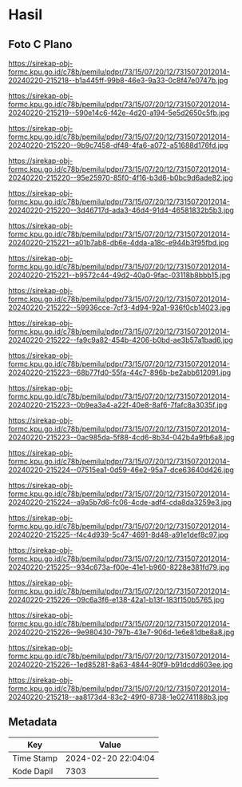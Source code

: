# Hasil

## Foto C Plano

https://sirekap-obj-formc.kpu.go.id/c78b/pemilu/pdpr/73/15/07/20/12/7315072012014-20240220-215218--b1a445ff-99b8-46e3-9a33-0c8f47e0747b.jpg

https://sirekap-obj-formc.kpu.go.id/c78b/pemilu/pdpr/73/15/07/20/12/7315072012014-20240220-215219--590e14c6-f42e-4d20-a194-5e5d2650c5fb.jpg

https://sirekap-obj-formc.kpu.go.id/c78b/pemilu/pdpr/73/15/07/20/12/7315072012014-20240220-215220--9b9c7458-df48-4fa6-a072-a51688d176fd.jpg

https://sirekap-obj-formc.kpu.go.id/c78b/pemilu/pdpr/73/15/07/20/12/7315072012014-20240220-215220--95e25970-85f0-4f16-b3d6-b0bc9d6ade82.jpg

https://sirekap-obj-formc.kpu.go.id/c78b/pemilu/pdpr/73/15/07/20/12/7315072012014-20240220-215220--3d46717d-ada3-46d4-91d4-46581832b5b3.jpg

https://sirekap-obj-formc.kpu.go.id/c78b/pemilu/pdpr/73/15/07/20/12/7315072012014-20240220-215221--a01b7ab8-db6e-4dda-a18c-e944b3f95fbd.jpg

https://sirekap-obj-formc.kpu.go.id/c78b/pemilu/pdpr/73/15/07/20/12/7315072012014-20240220-215221--b9572c44-49d2-40a0-9fac-03118b8bbb15.jpg

https://sirekap-obj-formc.kpu.go.id/c78b/pemilu/pdpr/73/15/07/20/12/7315072012014-20240220-215222--59936cce-7cf3-4d94-92a1-936f0cb14023.jpg

https://sirekap-obj-formc.kpu.go.id/c78b/pemilu/pdpr/73/15/07/20/12/7315072012014-20240220-215222--fa9c9a82-454b-4206-b0bd-ae3b57a1bad6.jpg

https://sirekap-obj-formc.kpu.go.id/c78b/pemilu/pdpr/73/15/07/20/12/7315072012014-20240220-215223--68b77fd0-55fa-44c7-896b-be2abb612091.jpg

https://sirekap-obj-formc.kpu.go.id/c78b/pemilu/pdpr/73/15/07/20/12/7315072012014-20240220-215223--0b9ea3a4-a22f-40e8-8af6-7fafc8a3035f.jpg

https://sirekap-obj-formc.kpu.go.id/c78b/pemilu/pdpr/73/15/07/20/12/7315072012014-20240220-215223--0ac985da-5f88-4cd6-8b34-042b4a9fb6a8.jpg

https://sirekap-obj-formc.kpu.go.id/c78b/pemilu/pdpr/73/15/07/20/12/7315072012014-20240220-215224--07515ea1-0d59-46e2-95a7-dce63640d426.jpg

https://sirekap-obj-formc.kpu.go.id/c78b/pemilu/pdpr/73/15/07/20/12/7315072012014-20240220-215224--a9a5b7d6-fc06-4cde-adf4-cda8da3259e3.jpg

https://sirekap-obj-formc.kpu.go.id/c78b/pemilu/pdpr/73/15/07/20/12/7315072012014-20240220-215225--f4c4d939-5c47-4691-8d48-a91e1def8c97.jpg

https://sirekap-obj-formc.kpu.go.id/c78b/pemilu/pdpr/73/15/07/20/12/7315072012014-20240220-215225--934c673a-f00e-41e1-b960-8228e381fd79.jpg

https://sirekap-obj-formc.kpu.go.id/c78b/pemilu/pdpr/73/15/07/20/12/7315072012014-20240220-215226--09c6a3f6-e138-42a1-b13f-183f150b5765.jpg

https://sirekap-obj-formc.kpu.go.id/c78b/pemilu/pdpr/73/15/07/20/12/7315072012014-20240220-215226--9e980430-797b-43e7-906d-1e6e81dbe8a8.jpg

https://sirekap-obj-formc.kpu.go.id/c78b/pemilu/pdpr/73/15/07/20/12/7315072012014-20240220-215226--1ed85281-8a63-4844-80f9-b91dcdd603ee.jpg

https://sirekap-obj-formc.kpu.go.id/c78b/pemilu/pdpr/73/15/07/20/12/7315072012014-20240220-215218--aa8173d4-83c2-49f0-8738-1e02741188b3.jpg


## Metadata

| Key        | Value               |
| ---------- | ------------------- |
| Time Stamp | 2024-02-20 22:04:04 |
| Kode Dapil | 7303                |



